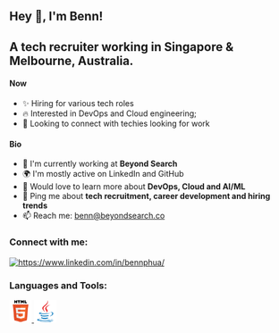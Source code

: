 ## Hey 👋, I'm Benn!
## A tech recruiter working in Singapore & Melbourne, Australia.



#### Now

- ✨ Hiring for various tech roles
- :fire: Interested in DevOps and Cloud engineering;
- :calendar: Looking to connect with techies looking for work 

#### Bio

- 🏢 I'm currently working at **Beyond Search**
- 🌍 I'm mostly active on LinkedIn and GitHub
- 🌱 Would love to learn more about **DevOps, Cloud and AI/ML**
- 💬 Ping me about **tech recruitment, career development and hiring trends**
- 📫 Reach me: benn@beyondsearch.co

<h3 align="left">Connect with me:</h3>
<p align="left">
<a href="https://linkedin.com/in/https://www.linkedin.com/in/bennphua/" target="blank"><img align="center" src="https://raw.githubusercontent.com/rahuldkjain/github-profile-readme-generator/master/src/images/icons/Social/linked-in-alt.svg" alt="https://www.linkedin.com/in/bennphua/" height="30" width="40" /></a>
</p>

<h3 align="left">Languages and Tools:</h3>
<p align="left"> <a href="https://www.w3.org/html/" target="_blank" rel="noreferrer"> <img src="https://raw.githubusercontent.com/devicons/devicon/master/icons/html5/html5-original-wordmark.svg" alt="html5" width="40" height="40"/> </a> <a href="https://www.java.com" target="_blank" rel="noreferrer"> <img src="https://raw.githubusercontent.com/devicons/devicon/master/icons/java/java-original.svg" alt="java" width="40" height="40"/> </a> </p>
